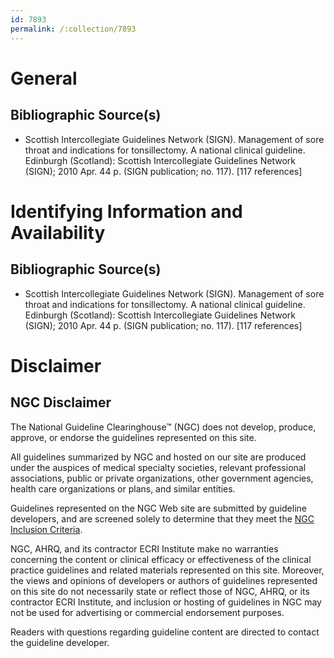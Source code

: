 ```yaml
---
id: 7893
permalink: /:collection/7893
---
```


# General

## Bibliographic Source(s)

- Scottish Intercollegiate Guidelines Network (SIGN). Management of sore throat and indications for tonsillectomy. A national clinical guideline. Edinburgh (Scotland): Scottish Intercollegiate Guidelines Network (SIGN); 2010 Apr. 44 p. (SIGN publication; no. 117). [117 references]

# Identifying Information and Availability

## Bibliographic Source(s)

- Scottish Intercollegiate Guidelines Network (SIGN). Management of sore throat and indications for tonsillectomy. A national clinical guideline. Edinburgh (Scotland): Scottish Intercollegiate Guidelines Network (SIGN); 2010 Apr. 44 p. (SIGN publication; no. 117). [117 references]

# Disclaimer

## NGC Disclaimer

The National Guideline Clearinghouse™ (NGC) does not develop, produce, approve, or endorse the guidelines represented on this site.

All guidelines summarized by NGC and hosted on our site are produced under the auspices of medical specialty societies, relevant professional associations, public or private organizations, other government agencies, health care organizations or plans, and similar entities.

Guidelines represented on the NGC Web site are submitted by guideline developers, and are screened solely to determine that they meet the [NGC Inclusion Criteria](/help-and-about/summaries/inclusion-criteria).

NGC, AHRQ, and its contractor ECRI Institute make no warranties concerning the content or clinical efficacy or effectiveness of the clinical practice guidelines and related materials represented on this site. Moreover, the views and opinions of developers or authors of guidelines represented on this site do not necessarily state or reflect those of NGC, AHRQ, or its contractor ECRI Institute, and inclusion or hosting of guidelines in NGC may not be used for advertising or commercial endorsement purposes.

Readers with questions regarding guideline content are directed to contact the guideline developer.

